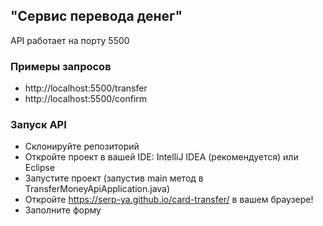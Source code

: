 ## "Сервис перевода денег" ##
API работает на порту 5500  

### Примеры запросов ###
* http://localhost:5500/transfer  
* http://localhost:5500/confirm

### Запуск API ###
* Склонируйте репозиторий
* Откройте проект в вашей IDE: IntelliJ IDEA (рекомендуется) или Eclipse
* Запустите проект (запустив main метод в TransferMoneyApiApplication.java)
* Откройте https://serp-ya.github.io/card-transfer/ в вашем браузере!
* Заполните форму